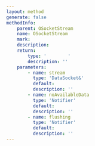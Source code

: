 ```yaml
---
layout: method
generate: false
methodInfo:
    parent: OSocketStream
    name: OSocketStream
    mark:  
    description: 
    return:
        type: '        '
        description: ''
    parameters:
        - name: stream
          type: 'DataSocket&'
          default: 
          description: ''
        - name: noAvailableData
          type: 'Notifier'
          default: 
          description: ''
        - name: flushing
          type: 'Notifier'
          default: 
          description: ''
---
```


